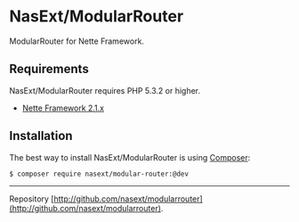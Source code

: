 NasExt/ModularRouter
===========================

ModularRouter for Nette Framework.

Requirements
------------

NasExt/ModularRouter requires PHP 5.3.2 or higher.

- [Nette Framework 2.1.x](https://github.com/nette/nette)

Installation
------------

The best way to install NasExt/ModularRouter is using  [Composer](http://getcomposer.org/):

```sh
$ composer require nasext/modular-router:@dev
```

-----

Repository [http://github.com/nasext/modularrouter](http://github.com/nasext/modularrouter).
